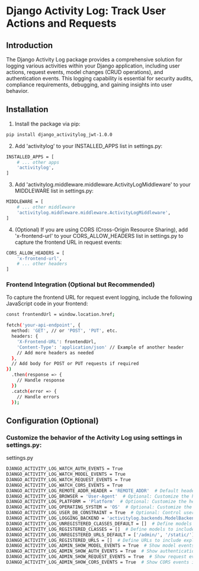 # Django Activity Log: Track User Actions and Requests

## Introduction

The Django Activity Log package provides a comprehensive solution for logging various activities within your Django application, including user actions, request events, model changes (CRUD operations), and authentication events. This logging capability is essential for security audits, compliance requirements, debugging, and gaining insights into user behavior.

## Installation

1. Install the package via pip:

```bash
pip install django_activitylog_jwt-1.0.0
```

2. Add 'activitylog' to your INSTALLED_APPS list in settings.py:
```bash
INSTALLED_APPS = [
    # ... other apps
    'activitylog',
]
```

3. Add 'activitylog.middleware.middleware.ActivityLogMiddleware' to your MIDDLEWARE list in settings.py:
```bash
MIDDLEWARE = [
    # ... other middleware
    'activitylog.middleware.middleware.ActivityLogMiddleware',
] 
```
4. (Optional) If you are using CORS (Cross-Origin Resource Sharing), add 'x-frontend-url' to your CORS_ALLOW_HEADERS list in settings.py to capture the frontend URL in request events:
```bash
CORS_ALLOW_HEADERS = [
    'x-frontend-url',
    # ... other headers
]
```

### Frontend Integration (Optional but Recommended)
To capture the frontend URL for request event logging, include the following JavaScript code in your frontend:
```bash 
const frontendUrl = window.location.href;

fetch('your-api-endpoint', {
  method: 'GET', // or 'POST', 'PUT', etc.
  headers: {
    'X-Frontend-URL': frontendUrl,
    'Content-Type': 'application/json' // Example of another header
    // Add more headers as needed
  },
  // Add body for POST or PUT requests if required
})
  .then(response => {
    // Handle response
  })
  .catch(error => {
    // Handle errors
  });

```

## Configuration (Optional)
### Customize the behavior of the Activity Log using settings in settings.py:

settings.py
 ```bash
DJANGO_ACTIVITY_LOG_WATCH_AUTH_EVENTS = True
DJANGO_ACTIVITY_LOG_WATCH_MODEL_EVENTS = True
DJANGO_ACTIVITY_LOG_WATCH_REQUEST_EVENTS = True
DJANGO_ACTIVITY_LOG_WATCH_CORS_EVENTS = True
DJANGO_ACTIVITY_LOG_REMOTE_ADDR_HEADER = 'REMOTE_ADDR'  # Default header containing client's IP address
DJANGO_ACTIVITY_LOG_BROWSER = 'User-Agent'  # Optional: Customize the header containing browser information
DJANGO_ACTIVITY_LOG_PLATFORM = 'Platform'  # Optional: Customize the header containing platform information
DJANGO_ACTIVITY_LOG_OPERATING_SYSTEM = 'OS'  # Optional: Customize the header containing operating system information
DJANGO_ACTIVITY_LOG_USER_DB_CONSTRAINT = True  # Optional: Control user deletion behavior (default: True to prevent deletion)
DJANGO_ACTIVITY_LOG_LOGGING_BACKEND = 'activitylog.backends.ModelBackend'  # Set the logging backend (default: activitylog.backends.ModelBackend)
DJANGO_ACTIVITY_LOG_UNREGISTERED_CLASSES_DEFAULT = []  # Define models to exclude from logging (default: empty)
DJANGO_ACTIVITY_LOG_REGISTERED_CLASSES = []  # Define models to include explicitly (overrides default behavior)
DJANGO_ACTIVITY_LOG_UNREGISTERED_URLS_DEFAULT = ['/admin/', '/static/']  # Define URLs to exclude from logging
DJANGO_ACTIVITY_LOG_REGISTERED_URLS = []  # Define URLs to include explicitly (overrides default behavior)
DJANGO_ACTIVITY_LOG_ADMIN_SHOW_MODEL_EVENTS = True  # Show model events in Django Admin (default: True)
DJANGO_ACTIVITY_LOG_ADMIN_SHOW_AUTH_EVENTS = True  # Show authentication events in Django Admin (default: True)
DJANGO_ACTIVITY_LOG_ADMIN_SHOW_REQUEST_EVENTS = True  # Show request events in Django Admin (default: True)
DJANGO_ACTIVITY_LOG_ADMIN_SHOW_CORS_EVENTS = True  # Show CORS events in Django Admin (default: True)
```